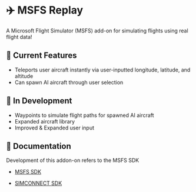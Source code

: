 
# ✈️ MSFS Replay

A Microsoft Flight Simulator (MSFS) add-on for simulating flights using real flight data!


## 📍 Current Features

- Teleports user aircraft instantly via user-inputted longitude, latitude, and altitude
- Can spawn AI aircraft through user selection


## 🚧 In Development

- Waypoints to simulate flight paths for spawned AI aircraft
- Expanded aircraft library
- Improved & Expanded user input



## 📓 Documentation

Development of this addon-on refers to the MSFS SDK 

- [MSFS SDK](https://docs.flightsimulator.com/html/Introduction/Introduction.htm)

- [SIMCONNECT SDK](https://docs.flightsimulator.com/html/Programming_Tools/SimConnect/SimConnect_SDK.htm)

